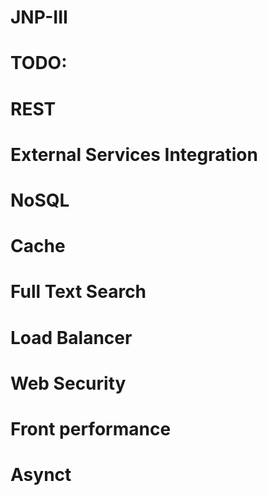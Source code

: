 # JNP-III

# TODO:

# REST
# External Services Integration
# NoSQL
# Cache
# Full Text Search
# Load Balancer
# Web Security
# Front performance
# Asynct